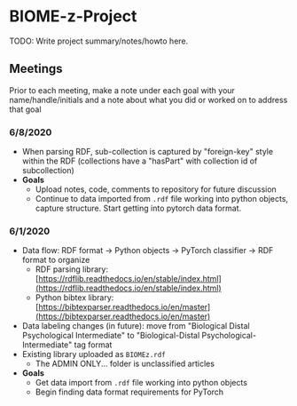 # BIOME-z-Project

TODO: Write project summary/notes/howto here.

## Meetings 

Prior to each meeting, make a note under each goal with your name/handle/initials and a note about what you did or worked on to address that goal

### 6/8/2020
- When parsing RDF, sub-collection is captured by "foreign-key" style within the RDF (collections have a "hasPart" with collection id of subcollection)
- **Goals**
  - Upload notes, code, comments to repository for future discussion
  - Continue to data imported from `.rdf` file working into python objects, capture structure. Start getting into pytorch data format.

### 6/1/2020
- Data flow: RDF format -> Python objects -> PyTorch classifier -> RDF format to organize
  - RDF parsing library: [https://rdflib.readthedocs.io/en/stable/index.html](https://rdflib.readthedocs.io/en/stable/index.html)
  - Python bibtex library: [https://bibtexparser.readthedocs.io/en/master](https://bibtexparser.readthedocs.io/en/master)
- Data labeling changes (in future): move from "Biological Distal Psychological Intermediate" to "Biological-Distal Psychological-Intermediate" tag format
- Existing library uploaded as `BIOMEz.rdf`
  - The ADMIN ONLY... folder is unclassified articles
- **Goals**
  - Get data import from `.rdf` file working into python objects
  - Begin finding data format requirements for PyTorch
